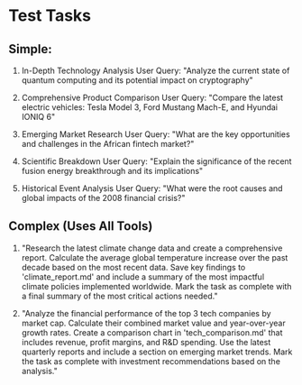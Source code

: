 # Test Tasks

## Simple:

1. In-Depth Technology Analysis
User Query: "Analyze the current state of quantum computing and its potential impact on cryptography"

2. Comprehensive Product Comparison
User Query: "Compare the latest electric vehicles: Tesla Model 3, Ford Mustang Mach-E, and Hyundai IONIQ 6"

3. Emerging Market Research
User Query: "What are the key opportunities and challenges in the African fintech market?"

4. Scientific Breakdown
User Query: "Explain the significance of the recent fusion energy breakthrough and its implications"

5. Historical Event Analysis
User Query: "What were the root causes and global impacts of the 2008 financial crisis?"

## Complex (Uses All Tools)

1. "Research the latest climate change data and create a comprehensive report. Calculate the average global temperature increase over the past decade based on the most recent data. Save key findings to 'climate_report.md' and include a summary of the most impactful climate policies implemented worldwide. Mark the task as complete with a final summary of the most critical actions needed."

2. "Analyze the financial performance of the top 3 tech companies by market cap. Calculate their combined market value and year-over-year growth rates. Create a comparison chart in 'tech_comparison.md' that includes revenue, profit margins, and R&D spending. Use the latest quarterly reports and include a section on emerging market trends. Mark the task as complete with investment recommendations based on the analysis."